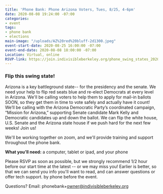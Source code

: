 ```yaml
---
title: 'Phone Bank: Phone Arizona Voters, Tues, 8/25, 4-6pm'
date: 2020-08-08 19:24:00 -07:00
categories:
- event
tags:
- phone bank
- elections
main-image: "/uploads/AZ%20red%20bluff-2d1300.jpeg"
event-start-date: 2020-08-25 16:00:00 -07:00
event-end-date: 2020-08-08 18:00:00 -07:00
Location: Virtual, online
RSVP-link: https://join.indivisibleberkeley.org/phone_swing_states_2020_08_25
---
```


### Flip this swing state!

Arizona is a key battleground state-- for the presidency and the senate. We need your help to flip red seats blue and re-elect Democrats at every level in Arizona. We'll be calling voters to help them to apply for mail-in ballots SOON, so they get them in time to vote safely and actually have it count!  We’ll be calling with the Arizona Democratic Party’s coordinated campaign, “Mission for Arizona,” supporting Senate candidate Mark Kelly and Democratic candidates up and down the ballot.   We can flip the white house, U.S. Senate and the Arizona state house if we push hard for the next few weeks! Join us!

We'll be working together on zoom, and we'll provide training and support throughout the phone bank.

**What you'll need:** a computer, tablet or ipad, and your phone

Please RSVP as soon as possible, but we strongly recommend 1/2 hour before our start time at the latest -- or we may miss you! Earlier is better, so that we can send you info you'll want to read, and can answer questions or offer tech support. by phone before the event.

Questions? Email: phonebank\+owner@indivisibleberkeley.org